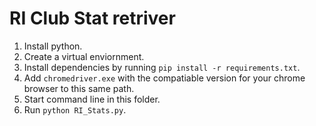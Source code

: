 # RI Club Stat retriver

1. Install python.
2. Create a virtual enviornment.
3. Install dependencies by running `pip install -r requirements.txt`.
4. Add `chromedriver.exe` with the compatiable version for your chrome browser to this same path.
5. Start command line in this folder.
6. Run `python RI_Stats.py`.